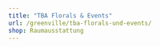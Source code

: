 ```yaml
---
title: "TBA Florals & Events"
url: /greenville/tba-florals-und-events/
shop: Raumausstattung
---
```


